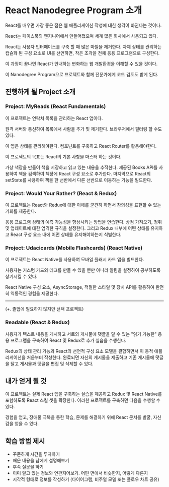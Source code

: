 # React Nanodegree Program 소개



React를 배우면 가장 좋은 점은 웹 애플리케이션 작성에 대한 생각이 바뀐다는 것이다.

React는 페이스북의 엔지니어에서 만들어졌으며 세계 많은 회사에서 사용되고 있다.



React는 사용자 인터페이스를 구축 할 때 많은 마찰을 제거한다. 자체 상태를 관리하는 캡슐화 된 구성 요소로 UI를 선언하면, 작은 조각을 전체 응용 프로그램으로 구성한다.



이 과정이 끝나면 React가 안내하는 변화하는 웹 개발환경을 이해할 수 있을 것이다.

이 Nanodegree Program으로 프로젝트와 함께 전문가에게 코드 검토도 받게 된다.





## 진행하게 될 Project 소개 

### **Project: MyReads (React Fundamentals)**

이 프로젝트는 연락처 목록을 관리하는 React 앱이다.

원격 서버와 통신하여 목록에서 사람을 추가 및 제거한다. 브라우저에서 필터링 할 수도 있다.

이 앱은 상태를 관리해야한다. 컴포넌트를 구축하고 React Router를 활용해야한다.

이 프로젝트의 목표는 React의 기본 사항을 마스터 하는 것이다.

가상 책장을 만들어 책을 저장하고 읽고 있는 내용을 추적한다. 제공된 Books API를 사용하여 책을 검색하여 책장에 React 구성 요소로 추가한다. 마지막으로 React의 setState를 사용하여 책을 한 선반에서 다른 선반으로 이동하는 기능을 빌드한다.



### Project: Would Your Rather? (React & Redux)

이 프로젝트는 React와 Redux에 대한 이해를 굳건히 하면서 창의성을 표현할 수 있는 기회를 제공한다.

응용 프로그램 상태의 예측 가능성을 향상시키는 방법을 연습한다. 상점 가져오기, 청취 및 업데이트에 대한 엄격한 규칙을 설정한다. 그리고 Redux 내부에 어떤 상태를 유지하고 React 구성 요소 내에 어떤 상태를 유지해야하는지 식별한다.



### Project: Udacicards (Mobile Flashcards) (React Native)

이 프로젝트는 React Native를 사용하여 모바일 플래시 카드 앱을 빌드한다.

사용자는 커스텀 카드와 데크를 만들 수 있을 뿐만 아니라 알림을 설정하여 공부하도록 상기시킬 수 있다.

React Native 구성 요소, AsyncStorage, 적절한 스타일 및 장치 API를 활용하여 완전히 역동적인 경험을 제공한다.



---

(+. 졸업에 필요하지 않지만 선택 프로젝트)

### Readable (React & Redux)

사용자가 텍스트 내용을 게시하고 서로의 게시물에 댓글을 달 수 있는 "읽기 가능한" 응용 프로그램을 구축하여 React 및 Redux로 추가 실습을 수행한다.

Redux의 상태 관리 기능과 React의 선언적 구성 요소 모델을 결합하면서 이 동적 애플리케이션을 처음부터 작성한다.  완료되면 자신의 게시물을 제출하고 기존 게시물에 댓글을 달고 게시물과 댓글을 편집 및 삭제할 수 있다.



## 내가 얻게 될 것

이 프로젝트는 실제 React 앱을 구축하는 실습을 제공하고 Redux 및 React Native를 포함하도록 React 스킬 셋을 확장한다. 이러한 프로젝트를 구축하면 다음을 수행할 수 있다.

경험을 얻고, 장애물 극복을 통한 학습, 문제를 해결하기 위해 React 문서를 발굴, 자신감을 얻을 수 있다.





## 학습 방법 제시

- 꾸준하게 시간을 투자하기
- 배운 내용을 남에게 설명해보기
- 후속 질문을 하기
- 이미 알고 있는 정보와 연관지어보기. 어떤 면에서 비슷한지, 어떻게 다른지
- 시각적 형태로 정보를 작성하기 (다이어그램, 비주얼 모델 또는 플로우 차트 공유)